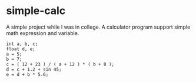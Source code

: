 # simple-calc
A simple project while I was in college.
A calculator program support simple math expression and variable. 

```
int a, b, c;
float d, e;
a = 5;
b = 7;
c = ( 12 + 23 ) / ( a + 12 ) * ( b + 8 );
d = c + 1.2 + sin 45;
e = d + b * 5.6;
```
